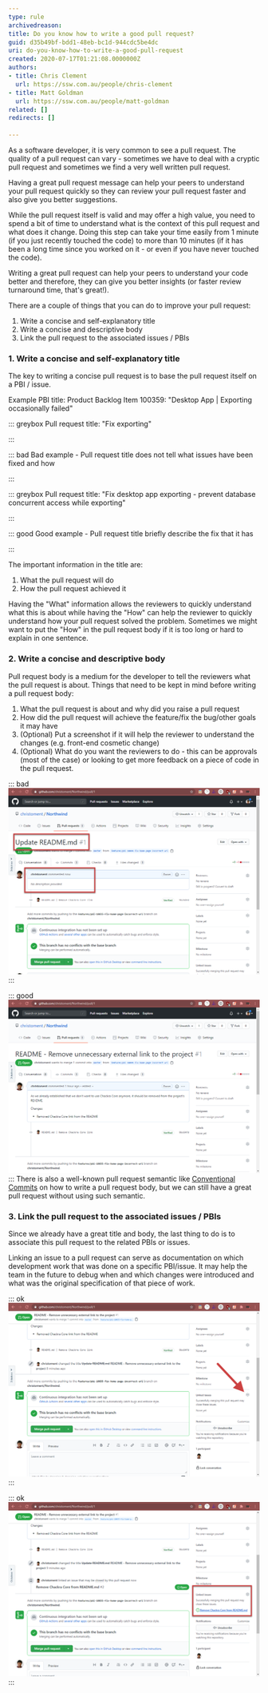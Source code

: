 ```yaml
---
type: rule
archivedreason: 
title: Do you know how to write a good pull request?
guid: d35b49bf-bdd1-48eb-bc1d-944cdc5be4dc
uri: do-you-know-how-to-write-a-good-pull-request
created: 2020-07-17T01:21:08.0000000Z
authors:
- title: Chris Clement
  url: https://ssw.com.au/people/chris-clement
- title: Matt Goldman
  url: https://ssw.com.au/people/matt-goldman
related: []
redirects: []

---
```


As a software developer, it is very common to see a pull request. The quality of a pull request can vary - sometimes we have to deal with a cryptic pull request and sometimes we find a very well written pull request.

Having a great pull request message can help your peers to understand your pull request quickly so they can review your pull request faster and also give you better suggestions.

<!--endintro-->

While the pull request itself is valid and may offer a high value, you need to spend a bit of time to understand what is the context of this pull request and what does it change. Doing this step can take your time easily from 1 minute (if you just recently touched the code) to more than 10 minutes (if it has been a long time since you worked on it - or even if you have never touched the code).

Writing a great pull request can help your peers to understand your code better and therefore, they can give you better insights (or faster review turnaround time, that's great!).

There are a couple of things that you can do to improve your pull request:

1. Write a concise and self-explanatory title
2. Write a concise and descriptive body
3. Link the pull request to the associated issues / PBIs


<font color="#333333">      
</font>

### 1. Write a concise and self-explanatory title


The key to writing a concise pull request is to base the pull request itself on a PBI / issue.

Example PBI title: Product Backlog Item 100359: "Desktop App | Exporting occasionally failed"

::: greybox
Pull request title: "Fix exporting"

:::

::: bad
Bad example - Pull request title does not tell what issues have been fixed and how

:::

::: greybox
Pull request title: "Fix desktop app exporting - prevent database concurrent access while exporting"

:::

::: good
Good example - Pull request title briefly describe the fix that it has

:::

The important information in the title are:



1. What the pull request will do
2. How the pull request achieved it




Having the "What" information allows the reviewers to quickly understand what this is about while having the "How" can help the reviewer to quickly understand how your pull request solved the problem. Sometimes we might want to put the "How" in the pull request body if it is too long or hard to explain in one sentence.

### 2. Write a concise and descriptive body


Pull request body is a medium for the developer to tell the reviewers what the pull request is about. Things that need to be kept in mind before writing a pull request body:



1. What the pull request is about and why did you raise a pull request
2. How did the pull request will achieve the feature/fix the bug/other goals it may have
3. (Optional) Put a screenshot if it will help the reviewer to understand the changes (e.g. front-end cosmetic change)
4. (Optional) What do you want the reviewers to do - this can be approvals (most of the case) or looking to get more feedback on a piece of code in the pull request.



::: bad  
![Bad example - Pull request with vague title and no description](better-pr-bad-pr.png)  
:::


::: good  
![Good example - Pull request with a good title and descriptive body](better-pr-good-pr.png)  
:::
 There is also a well-known pull request semantic like [Conventional Commits](https://www.conventionalcommits.org/en/v1.0.0-beta.2/) on how to write a pull request body, but we can still have a great pull request without using such semantic.

### 3. Link the pull request to the associated issues / PBIs




Since we already have a great title and body, the last thing to do is to associate this pull request to the related PBIs or issues.

Linking an issue to a pull request can serve as documentation on which development work that was done on a specific PBI/issue. It may help the team in the future to debug when and which changes were introduced and what was the original specification of that piece of work.


::: ok  
![Figure: Linking a pull request to the related issue](better-pr-link-issues.png)  
:::


::: ok  
![Figure: A pull request is now associated with the related issue](better-pr-link-issues-linked.png)  
:::
